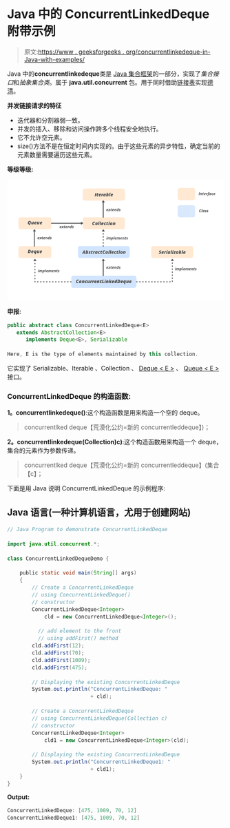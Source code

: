 # Java 中的 ConcurrentLinkedDeque 附带示例

> 原文:[https://www . geeksforgeeks . org/concurrentlinkedeque-in-Java-with-examples/](https://www.geeksforgeeks.org/concurrentlinkeddeque-in-java-with-examples/)

Java 中的**concurrentlinkedeque**类是 [Java 集合框架](https://www.geeksforgeeks.org/collections-in-java-2/)的一部分，实现了*集合接口*和*抽象集合类*。属于 **java.util.concurrent** 包。用于同时借助[链接表](https://www.geeksforgeeks.org/linked-list-set-1-introduction/)实现[德清](https://www.geeksforgeeks.org/deque-set-1-introduction-applications/)。

**并发链接请求的特征**

*   迭代器和分割器弱一致。
*   并发的插入、移除和访问操作跨多个线程安全地执行。
*   它不允许空元素。
*   size()方法不是在恒定时间内实现的。由于这些元素的异步特性，确定当前的元素数量需要遍历这些元素。

**等级等级:**

![ConcurrentLinkedDeque in Java](img/ecb88e0d744da18bef99277f6425cfb2.png)

**申报:**

```java
public abstract class ConcurrentLinkedDeque<E>
   extends AbstractCollection<E>
      implements Deque<E>, Serializable

Here, E is the type of elements maintained by this collection.

```

它实现了 Serializable、Iterable <e>、Collection <e>、 [Deque < E >](https://www.geeksforgeeks.org/deque-interface-java-example/) 、 [Queue < E >](https://www.geeksforgeeks.org/queue-interface-java/) 接口。</e></e>

### ConcurrentLinkedDeque 的构造函数:

**1。concurrentlinkedeque()**:这个构造函数是用来构造一个空的 deque。

> concurrentlked deque<e>【荒漠化公约=新的 concurrentleddeque】<e>)；</e></e>

**2。concurrentlinkedeque(Collection)<E>c)**:这个构造函数用来构造一个 deque，集合的元素作为参数传递。

> concurrentlked deque<e>【荒漠化公约=新的 concurrentleddeque】<e>(集合<e>【c】；</e></e></e>

下面是用 Java 说明 ConcurrentLinkedDeque 的示例程序:

## Java 语言(一种计算机语言，尤用于创建网站)

```java
// Java Program to demonstrate ConcurrentLinkedDeque

import java.util.concurrent.*;

class ConcurrentLinkedDequeDemo {

    public static void main(String[] args)
    {
        // Create a ConcurrentLinkedDeque
        // using ConcurrentLinkedDeque() 
        // constructor
        ConcurrentLinkedDeque<Integer>
            cld = new ConcurrentLinkedDeque<Integer>();

          // add element to the front
          // using addFirst() method
        cld.addFirst(12);
        cld.addFirst(70);
        cld.addFirst(1009);
        cld.addFirst(475);

        // Displaying the existing ConcurrentLinkedDeque
        System.out.println("ConcurrentLinkedDeque: "
                           + cld);

        // Create a ConcurrentLinkedDeque
        // using ConcurrentLinkedDeque(Collection c) 
        // constructor
        ConcurrentLinkedDeque<Integer>
            cld1 = new ConcurrentLinkedDeque<Integer>(cld);

        // Displaying the existing ConcurrentLinkedDeque
        System.out.println("ConcurrentLinkedDeque1: "
                           + cld1);
    }
}
```

**Output:** 

```java
ConcurrentLinkedDeque: [475, 1009, 70, 12]
ConcurrentLinkedDeque1: [475, 1009, 70, 12]
```